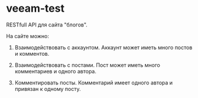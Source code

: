 # veeam-test

RESTfull API для сайта "блогов".

На сайте можно:

1. Взаимодействовать с аккаунтом. Аккаунт может иметь много постов и комментов.

2. Взаимодействовать с постами. Пост может иметь много комментариев и одного автора.

3. Комментировать посты. Комментарий имеет одного автора и привязан к одному посту.